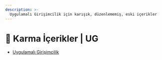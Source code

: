 ```yaml
---
description: >-
  Uygulamalı Girişimcilik için karışık, düzenlememiş, eski içerikler
---
```


# 🎲 Karma İçerikler \| UG

<!--YPackage.YGitbookIntegration-tarafından-otomatik-oluşturulmuştur-->

- [Uygulamalı Girişimcilik](Uygulamal%C4%B1%20Giri%C5%9Fimcilik.rar)

<!--YPackage.YGitbookIntegration-tarafından-otomatik-oluşturulmuştur-->
